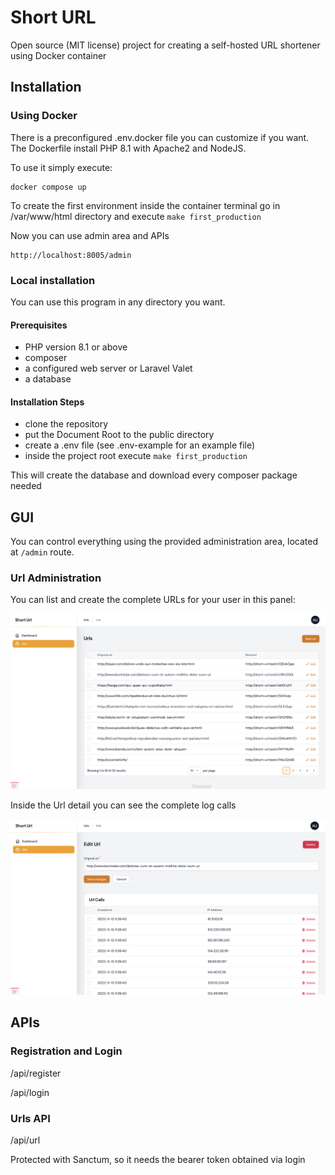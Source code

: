 # Short URL

Open source (MIT license) project for creating a self-hosted URL shortener using Docker container

## Installation

### Using Docker

There is a preconfigured .env.docker file you can customize if you want. The Dockerfile install PHP 8.1 with Apache2 and NodeJS.

To use it simply execute:

```
docker compose up 
```

To create the first environment inside the container terminal go in /var/www/html directory and execute `make first_production`

Now you can use admin area and APIs

```
http://localhost:8005/admin
```

### Local installation

You can use this program in any directory you want.

#### Prerequisites

- PHP version 8.1 or above
- composer
- a configured web server or Laravel Valet
- a database

#### Installation Steps

- clone the repository
- put the Document Root to the public directory
- create a .env file (see .env-example for an example file)
- inside the project root execute `make first_production`

This will create the database and download every composer package needed

## GUI

You can control everything using the provided administration area, located at `/admin` route.

### Url Administration

You can list and create the complete URLs for your user in this panel:

![Url list](readme_img1.png)

Inside the Url detail you can see the complete log calls

![Url list](readme_img2.png)


## APIs

### Registration and Login

/api/register

/api/login

### Urls API

/api/url

Protected with Sanctum, so it needs the bearer token obtained via login
